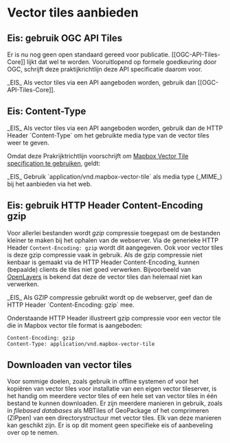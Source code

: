 # Vector tiles aanbieden

## Eis: gebruik OGC API Tiles
Er is nu nog geen open standaard gereed voor publicatie. [[OGC-API-Tiles-Core]] lijkt dat wel te worden. Vooruitlopend op formele goedkeuring door OGC, schrijft deze praktijkrichtlijn deze API specificatie daarom voor.

<div class="advisement">
_EIS_ Als vector tiles via een API aangeboden worden, gebruik dan [[OGC-API-Tiles-Core]].
</div>

## Eis: Content-Type
<div class="advisement">
_EIS_ Als vector tiles via een API aangeboden worden, gebruik dan de HTTP Header `Content-Type` om het gebruikte media type van de vector tiles weer te geven.
</div>

Omdat deze Prakrijktrichtlijn voorschrijft om [Mapbox Vector Tile specification te gebruiken](#eis-mapbox-vector-tile-specification-versie-2-1), geldt:

<div class="advisement">
_EIS_ Gebruik `application/vnd.mapbox-vector-tile` als media type (_MIME_) bij het aanbieden via het web.
</div>

## Eis: gebruik HTTP Header Content-Encoding gzip
Voor allerlei bestanden wordt _gzip_ compressie toegepast om de bestanden kleiner te maken bij het ophalen van de webserver. Via de generieke HTTP Header `Content-Encoding: gzip` wordt dit aangegeven. Ook voor vector tiles is deze gzip compressie vaak in gebruik. Als de gzip compressie niet kenbaar is gemaakt via de HTTP Header Content-Encoding, kunnen (bepaalde) clients de tiles niet goed verwerken. Bijvoorbeeld van [OpenLayers](https://openlayers.org/) is bekend dat deze de vector tiles dan helemaal niet kan verwerken.

<div class="advisement">
_EIS_ Als GZIP compressie gebruikt wordt op de webserver, geef dan de HTTP Header `Content-Encoding: gzip` mee.
</div>

<aside class="example" title="Voorbeeld HTTP Headers vector tile met gzip compressie">

Onderstaande HTTP Header illustreert gzip compressie voor een vector tile die in Mapbox vector tile format is aangeboden:

```
Content-Encoding: gzip
Content-Type: application/vnd.mapbox-vector-tile
```

</aside>


## Downloaden van vector tiles
Voor sommige doelen, zoals gebruik in offline systemen of voor het kopiëren van vector tiles voor installatie van een eigen vector tileserver, is het handig om meerdere vector tiles of een hele set van vector tiles in één bestand te kunnen downloaden. Er zijn meerdere manieren in gebruik, zoals in _filebased databases_ als MBTiles of GeoPackage of het comprimeren (ZIPpen) van een directorystructuur met vector tiles. Elk van deze manieren kan geschikt zijn. Er is op dit moment geen specifieke eis of aanbeveling over op te nemen.
